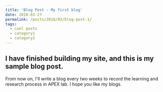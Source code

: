 ```yaml
---
title: 'Blog Post - My first blog'
date: 2018-03-27
permalink: /posts/2018/03/blog-post-1/
tags:
  - cool posts
  - category1
  - category2
---
```


I have finished building my site, and this is my sample blog post.
---
From now on, I'll write a blog every two weeks to record the learning and research process in APEX lab.
I hope you like my blogs.

